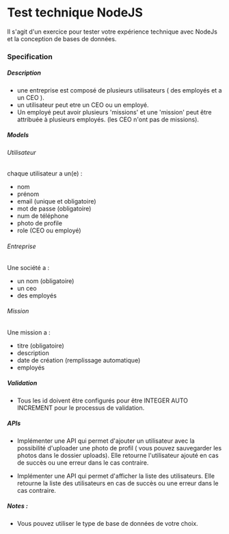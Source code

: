 # Test technique NodeJS

Il s'agit d'un exercice pour tester votre expérience technique avec NodeJs et la conception de bases de données.

### Specification

##### Description

- une entreprise est composé de plusieurs utilisateurs ( des employés et a un CEO ).
- un utilisateur peut etre un CEO ou un employé.
- Un employé peut avoir plusieurs 'missions' et une 'mission' peut être attribuée à plusieurs employés. (les CEO n'ont pas de missions).

##### Models

###### Utilisateur

chaque utilisateur a un(e) :

- nom
- prénom
- email (unique et obligatoire)
- mot de passe (obligatoire)
- num de téléphone
- photo de profile
- role (CEO ou employé)

###### Entreprise

Une société a :

- un nom (obligatoire)
- un ceo
- des employés

###### Mission

Une mission a :

- titre (obligatoire)
- description
- date de création (remplissage automatique)
- employés

##### Validation

- Tous les id doivent être configurés pour être INTEGER AUTO INCREMENT pour le processus de validation.

##### APIs

- Implémenter une API qui permet d'ajouter un utilisateur avec la possibilité d'uploader une photo de profil ( vous pouvez sauvegarder les photos dans le dossier uploads).
  Elle retourne l'utilisateur ajouté en cas de succès ou une erreur dans le cas contraire.

- Implémenter une API qui permet d'afficher la liste des utilisateurs.
  Elle retourne la liste des utilisateurs en cas de succès ou une erreur dans le cas contraire.

##### Notes :

- Vous pouvez utiliser le type de base de données de votre choix.

